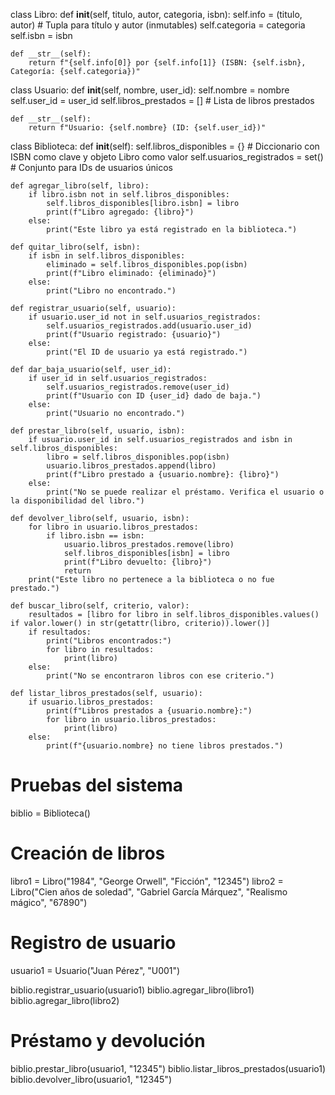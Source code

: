 class Libro:
    def __init__(self, titulo, autor, categoria, isbn):
        self.info = (titulo, autor)  # Tupla para título y autor (inmutables)
        self.categoria = categoria
        self.isbn = isbn

    def __str__(self):
        return f"{self.info[0]} por {self.info[1]} (ISBN: {self.isbn}, Categoría: {self.categoria})"


class Usuario:
    def __init__(self, nombre, user_id):
        self.nombre = nombre
        self.user_id = user_id
        self.libros_prestados = []  # Lista de libros prestados

    def __str__(self):
        return f"Usuario: {self.nombre} (ID: {self.user_id})"


class Biblioteca:
    def __init__(self):
        self.libros_disponibles = {}  # Diccionario con ISBN como clave y objeto Libro como valor
        self.usuarios_registrados = set()  # Conjunto para IDs de usuarios únicos

    def agregar_libro(self, libro):
        if libro.isbn not in self.libros_disponibles:
            self.libros_disponibles[libro.isbn] = libro
            print(f"Libro agregado: {libro}")
        else:
            print("Este libro ya está registrado en la biblioteca.")

    def quitar_libro(self, isbn):
        if isbn in self.libros_disponibles:
            eliminado = self.libros_disponibles.pop(isbn)
            print(f"Libro eliminado: {eliminado}")
        else:
            print("Libro no encontrado.")

    def registrar_usuario(self, usuario):
        if usuario.user_id not in self.usuarios_registrados:
            self.usuarios_registrados.add(usuario.user_id)
            print(f"Usuario registrado: {usuario}")
        else:
            print("El ID de usuario ya está registrado.")

    def dar_baja_usuario(self, user_id):
        if user_id in self.usuarios_registrados:
            self.usuarios_registrados.remove(user_id)
            print(f"Usuario con ID {user_id} dado de baja.")
        else:
            print("Usuario no encontrado.")

    def prestar_libro(self, usuario, isbn):
        if usuario.user_id in self.usuarios_registrados and isbn in self.libros_disponibles:
            libro = self.libros_disponibles.pop(isbn)
            usuario.libros_prestados.append(libro)
            print(f"Libro prestado a {usuario.nombre}: {libro}")
        else:
            print("No se puede realizar el préstamo. Verifica el usuario o la disponibilidad del libro.")

    def devolver_libro(self, usuario, isbn):
        for libro in usuario.libros_prestados:
            if libro.isbn == isbn:
                usuario.libros_prestados.remove(libro)
                self.libros_disponibles[isbn] = libro
                print(f"Libro devuelto: {libro}")
                return
        print("Este libro no pertenece a la biblioteca o no fue prestado.")

    def buscar_libro(self, criterio, valor):
        resultados = [libro for libro in self.libros_disponibles.values() if valor.lower() in str(getattr(libro, criterio)).lower()]
        if resultados:
            print("Libros encontrados:")
            for libro in resultados:
                print(libro)
        else:
            print("No se encontraron libros con ese criterio.")

    def listar_libros_prestados(self, usuario):
        if usuario.libros_prestados:
            print(f"Libros prestados a {usuario.nombre}:")
            for libro in usuario.libros_prestados:
                print(libro)
        else:
            print(f"{usuario.nombre} no tiene libros prestados.")


# Pruebas del sistema
biblio = Biblioteca()

# Creación de libros
libro1 = Libro("1984", "George Orwell", "Ficción", "12345")
libro2 = Libro("Cien años de soledad", "Gabriel García Márquez", "Realismo mágico", "67890")

# Registro de usuario
usuario1 = Usuario("Juan Pérez", "U001")

biblio.registrar_usuario(usuario1)
biblio.agregar_libro(libro1)
biblio.agregar_libro(libro2)

# Préstamo y devolución
biblio.prestar_libro(usuario1, "12345")
biblio.listar_libros_prestados(usuario1)
biblio.devolver_libro(usuario1, "12345")

